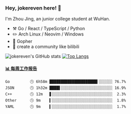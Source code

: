 ### Hey, jokereven here! 👋

I'm Zhou Jing, an junior college student at WuHan.

-   :hammer_and_pick: Go / React / TypeScript / Python
-   :pencil2: Arch Linux / Neovim / Windows
-   :seedling: Gopher
-   :thought_balloon: create a community like bilibili

![jokereven's GitHub stats](https://github-readme-stats.vercel.app/api?username=jokereven&show_icons=true)
[![Top Langs](https://github-readme-stats.vercel.app/api/top-langs/?username=jokereven&layout=compact)](https://github.com/anuraghazra/github-readme-stats)

<!-- waka-box start -->
#### <a href="https://gist.github.com/9f8118785e2d128d746db5f61b0e0a2a" target="_blank">📊 每周工作报告</a>
```text
Go         🕓 6h58m █████████████████████▍░░░░░░ 76.7%
JSON       🕓 1h32m ████▋░░░░░░░░░░░░░░░░░░░░░░░ 16.9%
C++        🕓 12m   ▋░░░░░░░░░░░░░░░░░░░░░░░░░░░  2.3%
Other      🕓 9m    ▍░░░░░░░░░░░░░░░░░░░░░░░░░░░  1.8%
YAML       🕓 9m    ▍░░░░░░░░░░░░░░░░░░░░░░░░░░░  1.7%
```
<!-- Powered by https://github.com/journey-ad/waka-box-go . -->
<!-- waka-box end -->

